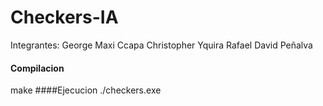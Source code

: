 # Checkers-IA
Integrantes:
George Maxi Ccapa
Christopher Yquira
Rafael David Peñalva
#### Compilacion
make
####Ejecucion
./checkers.exe
